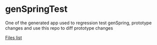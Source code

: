 # genSpringTest
One of the generated app used to regression test genSpring, prototype changes and use this repo to diff prototype changes 

[Files list](files.md)

